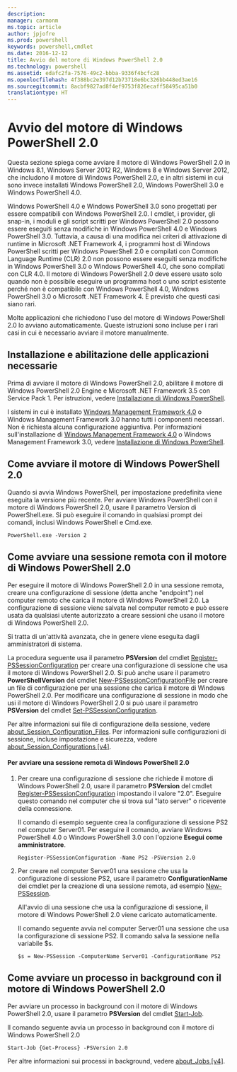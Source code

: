 ```yaml
---
description: 
manager: carmonm
ms.topic: article
author: jpjofre
ms.prod: powershell
keywords: powershell,cmdlet
ms.date: 2016-12-12
title: Avvio del motore di Windows PowerShell 2.0
ms.technology: powershell
ms.assetid: edafc2fa-7576-49c2-bbba-9336f4bcfc28
ms.openlocfilehash: 4f388bc2e397d12b73718e6bc326bb448ed3ae16
ms.sourcegitcommit: 8acbf9827ad8f4ef9753f826ecaff58495ca51b0
translationtype: HT
---
```

# <a name="starting-the-windows-powershell-20-engine"></a>Avvio del motore di Windows PowerShell 2.0
Questa sezione spiega come avviare il motore di Windows PowerShell 2.0 in Windows 8.1, Windows Server 2012 R2, Windows 8 e Windows Server 2012, che includono il motore di Windows PowerShell 2.0, e in altri sistemi in cui sono invece installati Windows PowerShell 2.0, Windows PowerShell 3.0 e Windows PowerShell 4.0.

Windows PowerShell 4.0 e Windows PowerShell 3.0 sono progettati per essere compatibili con Windows PowerShell 2.0. I cmdlet, i provider, gli snap-in, i moduli e gli script scritti per Windows PowerShell 2.0 possono essere eseguiti senza modifiche in Windows PowerShell 4.0 e Windows PowerShell 3.0. Tuttavia, a causa di una modifica nei criteri di attivazione di runtime in Microsoft .NET Framework 4, i programmi host di Windows PowerShell scritti per Windows PowerShell 2.0 e compilati con Common Language Runtime (CLR) 2.0 non possono essere eseguiti senza modifiche in Windows PowerShell 3.0 o Windows PowerShell 4.0, che sono compilati con CLR 4.0. Il motore di Windows PowerShell 2.0 deve essere usato solo quando non è possibile eseguire un programma host o uno script esistente perché non è compatibile con Windows PowerShell 4.0, Windows PowerShell 3.0 o Microsoft .NET Framework 4. È previsto che questi casi siano rari.

Molte applicazioni che richiedono l'uso del motore di Windows PowerShell 2.0 lo avviano automaticamente. Queste istruzioni sono incluse per i rari casi in cui è necessario avviare il motore manualmente.

## <a name="installing-and-enabling-required-programs"></a>Installazione e abilitazione delle applicazioni necessarie
Prima di avviare il motore di Windows PowerShell 2.0, abilitare il motore di Windows PowerShell 2.0 Engine e Microsoft .NET Framework 3.5 con Service Pack 1. Per istruzioni, vedere [Installazione di Windows PowerShell](Installing-Windows-PowerShell.md).

I sistemi in cui è installato [Windows Management Framework 4.0](http://go.microsoft.com/fwlink/?LinkID=293881) o Windows Management Framework 3.0 hanno tutti i componenti necessari. Non è richiesta alcuna configurazione aggiuntiva. Per informazioni sull'installazione di [Windows Management Framework 4.0](http://go.microsoft.com/fwlink/?LinkID=293881) o Windows Management Framework 3.0, vedere [Installazione di Windows PowerShell](Installing-Windows-PowerShell.md).

## <a name="how-to-start-the-windows-powershell-20-engine"></a>Come avviare il motore di Windows PowerShell 2.0
Quando si avvia Windows PowerShell, per impostazione predefinita viene eseguita la versione più recente. Per avviare Windows PowerShell con il motore di Windows PowerShell 2.0, usare il parametro Version di PowerShell.exe. Si può eseguire il comando in qualsiasi prompt dei comandi, inclusi Windows PowerShell e Cmd.exe.

```
PowerShell.exe -Version 2
```

## <a name="how-to-start-a-remote-session-with-the-windows-powershell-20-engine"></a>Come avviare una sessione remota con il motore di Windows PowerShell 2.0
Per eseguire il motore di Windows PowerShell 2.0 in una sessione remota, creare una configurazione di sessione (detta anche "endpoint") nel computer remoto che carica il motore di Windows PowerShell 2.0. La configurazione di sessione viene salvata nel computer remoto e può essere usata da qualsiasi utente autorizzato a creare sessioni che usano il motore di Windows PowerShell 2.0.

Si tratta di un'attività avanzata, che in genere viene eseguita dagli amministratori di sistema.

La procedura seguente usa il parametro **PSVersion** del cmdlet [Register-PSSessionConfiguration](https://technet.microsoft.com/en-us/library/e9152ae2-bd6d-4056-9bc7-dc1893aa29ea) per creare una configurazione di sessione che usa il motore di Windows PowerShell 2.0. Si può anche usare il parametro **PowerShellVersion** del cmdlet [New-PSSessionConfigurationFile](https://technet.microsoft.com/en-us/library/5f3e3633-6e90-479c-aea9-ba45a1954866) per creare un file di configurazione per una sessione che carica il motore di Windows PowerShell 2.0. Per modificare una configurazione di sessione in modo che usi il motore di Windows PowerShell 2.0 si può usare il parametro **PSVersion** del cmdlet [Set-PSSessionConfiguration](https://technet.microsoft.com/en-us/library/b21fbad3-1759-4260-b206-dcb8431cd6ea).

Per altre informazioni sui file di configurazione della sessione, vedere [about_Session_Configuration_Files](https://technet.microsoft.com/en-us/library/c7217447-1ebf-477b-a8ef-4dbe9a1473b8). Per informazioni sulle configurazioni di sessione, incluse impostazione e sicurezza, vedere [about_Session_Configurations [v4]](https://technet.microsoft.com/en-us/library/a2fbe12a-350c-4d04-be50-24102824e3ab).

#### <a name="to-start-a-remote-windows-powershell-20-session"></a>Per avviare una sessione remota di Windows PowerShell 2.0

1.  Per creare una configurazione di sessione che richiede il motore di Windows PowerShell 2.0, usare il parametro **PSVersion** del cmdlet [Register-PSSessionConfiguration](https://technet.microsoft.com/en-us/library/e9152ae2-bd6d-4056-9bc7-dc1893aa29ea) impostando il valore "2.0". Eseguire questo comando nel computer che si trova sul "lato server" o ricevente della connessione.

    Il comando di esempio seguente crea la configurazione di sessione PS2 nel computer Server01. Per eseguire il comando, avviare Windows PowerShell 4.0 o Windows PowerShell 3.0 con l'opzione **Esegui come amministratore**.

    ```
    Register-PSSessionConfiguration -Name PS2 -PSVersion 2.0
    ```

2.  Per creare nel computer Server01 una sessione che usa la configurazione di sessione PS2, usare il parametro **ConfigurationName** dei cmdlet per la creazione di una sessione remota, ad esempio [New-PSSession](https://technet.microsoft.com/en-us/library/76f6628c-054c-4eda-ba7a-a6f28daaa26f).

    All'avvio di una sessione che usa la configurazione di sessione, il motore di Windows PowerShell 2.0 viene caricato automaticamente.

    Il comando seguente avvia nel computer Server01 una sessione che usa la configurazione di sessione PS2. Il comando salva la sessione nella variabile $s.

    ```
    $s = New-PSSession -ComputerName Server01 -ConfigurationName PS2
    ```

## <a name="how-to-start-a-background-job-with-the-windows-powershell-20-engine"></a>Come avviare un processo in background con il motore di Windows PowerShell 2.0
Per avviare un processo in background con il motore di Windows PowerShell 2.0, usare il parametro **PSVersion** del cmdlet [Start-Job](https://technet.microsoft.com/en-us/library/2bc04935-0deb-4ec0-b856-d7290cca6442).

Il comando seguente avvia un processo in background con il motore di Windows PowerShell 2.0

```
Start-Job {Get-Process} -PSVersion 2.0
```

Per altre informazioni sui processi in background, vedere [about_Jobs [v4]](https://technet.microsoft.com/en-us/library/7362512a-8a4e-4575-b2ea-a740e5c4f002).


